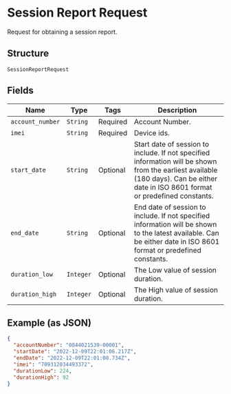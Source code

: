 
# Session Report Request

Request for obtaining a session report.

## Structure

`SessionReportRequest`

## Fields

| Name | Type | Tags | Description |
|  --- | --- | --- | --- |
| `account_number` | `String` | Required | Account Number. |
| `imei` | `String` | Required | Device ids. |
| `start_date` | `String` | Optional | Start date of session to include. If not specified  information will be shown from the earliest available (180 days). Can be either date in ISO 8601 format or predefined constants. |
| `end_date` | `String` | Optional | End date of session to include. If not specified  information will be shown to the latest available. Can be either date in ISO 8601 format or predefined constants. |
| `duration_low` | `Integer` | Optional | The Low value of session duration. |
| `duration_high` | `Integer` | Optional | The High value of session duration. |

## Example (as JSON)

```json
{
  "accountNumber": "0844021539-00001",
  "startDate": "2022-12-09T22:01:06.217Z",
  "endDate": "2022-12-09T22:01:08.734Z",
  "imei": "709312034493372",
  "durationLow": 224,
  "durationHigh": 92
}
```

